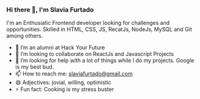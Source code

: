 ### Hi there 👋, I'm Slavia Furtado

I'm an Enthusiatic Frontend developer looking for challenges and opportunities. Skilled in HTML, CSS, JS, RecatJs, NodeJs, MySQL and Git among others.

- 🔭 I’m an alumni at Hack Your Future
- 👯 I’m looking to collaborate on ReactJs and Javascript Projects
- 🤔 I’m looking for help with a lot of things while I do my projects. Google is my best bud.
- 📫 How to reach me: slaviafurtado@gmail.com
- 😄 Adjectives: jovial, willing, optimistic
- ⚡ Fun fact: Cooking is my stress buster

